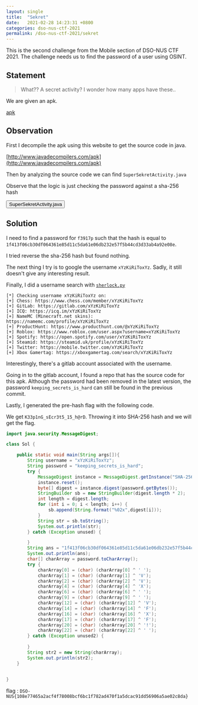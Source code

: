```yaml
---
layout: single
title:  "Sekret"
date:   2021-02-28 14:23:31 +0800
categories: dso-nus-ctf-2021
permalink: /dso-nus-ctf-2021/sekret
---
```


This is the second challenge from the Mobile section of DSO-NUS CTF 2021. The challenge needs us to find the password of a user using OSINT. 

## Statement

>What?? A secret activity? I wonder how many apps have these..

We are given an apk.

[apk](/assets/misc/sekret.apk)


## Observation

First I decompile the apk using this website to get the source code in java.

[http://www.javadecompilers.com/apk](http://www.javadecompilers.com/apk)

Then by analyzing the source code we can find `SuperSekretActivity.java`

Observe that the logic is just checking the password against a sha-256 hash

<button class="collapsible btn" id="code">SuperSekretActivity.java</button>

<div class="content" id="codedata" style="display:none" markdown="1">

```java
package com.dso.flashylighty;

import android.os.Bundle;
import android.util.Log;
import android.view.View;
import android.widget.Button;
import android.widget.EditText;
import android.widget.Toast;
import androidx.appcompat.app.AlertController;
import java.security.MessageDigest;
import java.util.Objects;
import p000a.p002b.p003c.C0011d;
import p000a.p002b.p003c.C0013e;

public class SuperSekretActivity extends C0013e {

    /* renamed from: o */
    public EditText f3916o;

    /* renamed from: p */
    public EditText f3917p;

    /* renamed from: q */
    public Button f3918q;

    /* renamed from: com.dso.flashylighty.SuperSekretActivity$a */
    public class C1061a implements View.OnClickListener {
        public C1061a() {
        }

        public void onClick(View view) {
            String str;
            if (Objects.equals(SuperSekretActivity.this.f3916o.getText().toString(), "xYzKiRiToxYz")) {
                String obj = SuperSekretActivity.this.f3917p.getText().toString();
                try {
                    MessageDigest instance = MessageDigest.getInstance("SHA-256");
                    instance.reset();
                    byte[] digest = instance.digest(obj.getBytes());
                    StringBuilder sb = new StringBuilder(digest.length * 2);
                    int length = digest.length;
                    for (int i = 0; i < length; i++) {
                        sb.append(String.format("%02x", new Object[]{Integer.valueOf(digest[i] & 255)}));
                    }
                    str = sb.toString();
                } catch (Exception unused) {
                    str = null;
                }
                if (Objects.equals(str, "1f413f06cb30df064361e85d11c5da61e06db232e57f5b44cd3d33ab4a92e08e")) {
                    SuperSekretActivity superSekretActivity = SuperSekretActivity.this;
                    String obj2 = superSekretActivity.f3917p.getText().toString();
                    Objects.requireNonNull(superSekretActivity);
                    char[] charArray = obj2.toCharArray();
                    try {
                        charArray[0] = (char) (charArray[0] ^ ' ');
                        charArray[1] = (char) (charArray[1] ^ 'V');
                        charArray[2] = (char) (charArray[2] ^ 'V');
                        charArray[4] = (char) (charArray[4] ^ 'X');
                        charArray[6] = (char) (charArray[6] ^ ' ');
                        charArray[9] = (char) (charArray[9] ^ ' ');
                        charArray[12] = (char) (charArray[12] ^ 'V');
                        charArray[14] = (char) (charArray[14] ^ 'F');
                        charArray[16] = (char) (charArray[16] ^ 'X');
                        charArray[17] = (char) (charArray[17] ^ 'F');
                        charArray[20] = (char) (charArray[20] ^ '!');
                        charArray[22] = (char) (charArray[22] ^ ' ');
                    } catch (Exception unused2) {
                        Log.w("generateFlag", "Oh no.");
                    }
                    String str2 = new String(charArray);
                    Objects.requireNonNull(superSekretActivity);
                    C0011d.C0012a aVar = new C0011d.C0012a(superSekretActivity);
                    AlertController.C0708b bVar = aVar.f35a;
                    bVar.f2358d = "Congrats!";
                    bVar.f2360f = str2;
                    aVar.mo15a().show();
                    return;
                }
            }
            Toast.makeText(SuperSekretActivity.this, "Authentication Failed Successfully ;)", 0).show();
        }
    }

    public void onCreate(Bundle bundle) {
        super.onCreate(bundle);
        setContentView((int) R.layout.activity_super_sekret);
        this.f3916o = (EditText) findViewById(R.id.username);
        this.f3917p = (EditText) findViewById(R.id.password);
        Button button = (Button) findViewById(R.id.btnLogin);
        this.f3918q = button;
        button.setOnClickListener(new C1061a());
    }
}
```
</div>

## Solution

I need to find a password for `f3917p` such that the hash is equal to `1f413f06cb30df064361e85d11c5da61e06db232e57f5b44cd3d33ab4a92e08e`.

I tried reverse the sha-256 hash but found nothing.

The next thing I try is to google the username `xYzKiRiToxYz`. Sadly, it still doesn't give any interesting result.

Finally, I did a username search with [`sherlock.py`](https://github.com/sherlock-project/sherlock)

```
[*] Checking username xYzKiRiToxYz on:
[+] Chess: https://www.chess.com/member/xYzKiRiToxYz
[+] GitLab: https://gitlab.com/xYzKiRiToxYz
[+] ICQ: https://icq.im/xYzKiRiToxYz
[+] NameMC (Minecraft.net skins): https://namemc.com/profile/xYzKiRiToxYz
[+] ProductHunt: https://www.producthunt.com/@xYzKiRiToxYz
[+] Roblox: https://www.roblox.com/user.aspx?username=xYzKiRiToxYz
[+] Spotify: https://open.spotify.com/user/xYzKiRiToxYz
[+] Steamid: https://steamid.uk/profile/xYzKiRiToxYz
[+] Twitter: https://mobile.twitter.com/xYzKiRiToxYz
[+] Xbox Gamertag: https://xboxgamertag.com/search/xYzKiRiToxYz
```

Interestingly, there's a gitlab account associated with the username.

Going in to the gitlab account, I found a repo that has the source code for this apk. Although the password had been removed in the latest version, the password `keeping_secrets_is_hard` can still be found in the previous commit.

Lastly, I generated the pre-hash flag with the following code.

We get `K33p1nG_sEcr3t5_15_h@rD`. Throwing it into SHA-256 hash and we will get the flag.

```java
import java.security.MessageDigest;

class Sol {

    public static void main(String args[]){
        String username = "xYzKiRiToxYz";
        String password = "keeping_secrets_is_hard";
        try {
            MessageDigest instance = MessageDigest.getInstance("SHA-256");
            instance.reset();
            byte[] digest = instance.digest(password.getBytes());
            StringBuilder sb = new StringBuilder(digest.length * 2);
            int length = digest.length;
            for (int i = 0; i < length; i++) {
                sb.append(String.format("%02x",digest[i]));
            }
            String str = sb.toString();
            System.out.println(str);
        } catch (Exception unused) {

        }
        String ans = "1f413f06cb30df064361e85d11c5da61e06db232e57f5b44cd3d33ab4a92e08e";
        System.out.println(ans);
        char[] charArray = password.toCharArray();
        try {
            charArray[0] = (char) (charArray[0] ^ ' ');
            charArray[1] = (char) (charArray[1] ^ 'V');
            charArray[2] = (char) (charArray[2] ^ 'V');
            charArray[4] = (char) (charArray[4] ^ 'X');
            charArray[6] = (char) (charArray[6] ^ ' ');
            charArray[9] = (char) (charArray[9] ^ ' ');
            charArray[12] = (char) (charArray[12] ^ 'V');
            charArray[14] = (char) (charArray[14] ^ 'F');
            charArray[16] = (char) (charArray[16] ^ 'X');
            charArray[17] = (char) (charArray[17] ^ 'F');
            charArray[20] = (char) (charArray[20] ^ '!');
            charArray[22] = (char) (charArray[22] ^ ' ');
        } catch (Exception unused2) {
            
        }
        String str2 = new String(charArray);
        System.out.println(str2);
    }
    

}
```

flag : `DSO-NUS{108e77465a2acf4f78008bcf6bc1f782ad470f1a5dcac91dd56906a5ae02c8da}`
